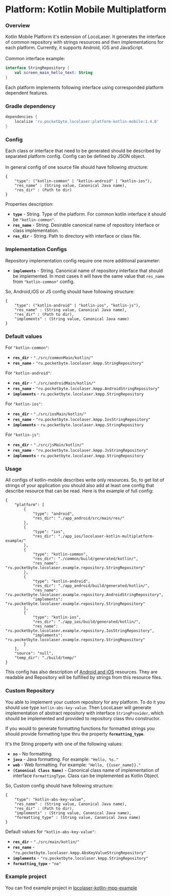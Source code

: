 # Platform: Kotlin Mobile Multiplatform

### Overview
Kotlin Mobile Platform it's extension of LocoLaser.
It generates the interface of common repository with strings resources and then implementations for each platform.
Currently, it supports Android, iOS and JavaScript.<br>
<br>
Common interface example:
```Kotlin
interface StringRepository {
    val screen_main_hello_text: String
}
```
Each platform implements following interface using corresponded platform dependent features.

### Gradle dependency
```gradle
dependencies {
    localize 'ru.pocketbyte.locolaser:platform-kotlin-mobile:1.4.0'
}
```

### Config
Each class or interface that need to be generated should be described by separated platform config.
Config can be defined by JSON object.<br>
<br>
In general config of one source file should have following structure:
```
{
    "type": ("kotlin-common" | "kotlin-android" | "kotlin-ios"),
    "res_name" : (String value, Canonical Java name),
    "res_dir" : (Path to dir)
}
```
Properties description:<br>
- **`type`** - String. Type of the platform. For common kotlin interface it should be `"kotlin-common"`.
- **`res_name`** - String. Desirable canonical name of repository interface or class implementation.
- **`res_dir`** - String. Path to directory with interface or class file.

### Implementation Configs
Repository implementation config require one more additional parameter:
- **`implements`** - String. Canonical name of repository interface that should be implemented.
 In most cases it will have the same value that `res_name` from `"kotlin-common"` config.

So, Android,iOS or JS config should have following structure:
```
{
    "type": ("kotlin-android" | "kotlin-ios", "kotlin-js"),
    "res_name" : (String value, Canonical Java name),
    "res_dir" : (Path to dir),
    "implements" : (String value, Canonical Java name)
}
```

### Default values
For `"kotlin-common"`:
- **`res_dir`** - `"./src/commonMain/kotlin/"`
- **`res_name`** - `"ru.pocketbyte.locolaser.kmpp.StringRepository"`

For `"kotlin-android"`:
- **`res_dir`** - `"./src/androidMain/kotlin/"`
- **`res_name`** - `"ru.pocketbyte.locolaser.kmpp.AndroidStringRepository"`
- **`implements`** - `ru.pocketbyte.locolaser.kmpp.StringRepository`

For `"kotlin-ios"`:
- **`res_dir`** - `"./src/iosMain/kotlin/"`
- **`res_name`** - `"ru.pocketbyte.locolaser.kmpp.IosStringRepository"`
- **`implements`** - `ru.pocketbyte.locolaser.kmpp.StringRepository`

For `"kotlin-js"`:
- **`res_dir`** - `"./src/jsMain/kotlin/"`
- **`res_name`** - `"ru.pocketbyte.locolaser.kmpp.JsStringRepository"`
- **`implements`** - `ru.pocketbyte.locolaser.kmpp.StringRepository`

### Usage
All configs of kotlin-mobile describes write only resources.
So, to get list of strings of your application you should also add at least one config that describe resource that can be read.
Here is the example of full config:
```
{
    "platform": [
        {
            "type": "android",
            "res_dir": "./app_android/src/main/res/"
        },
        {
            "type": "ios",
            "res_dir": "./app_ios/locolaser-kotlin-multiplatform-example/"
        },
        {
            "type": "kotlin-common",
            "res_dir": "./common/build/generated/kotlin/",
            "res_name": "ru.pocketbyte.locolaser.example.repository.StringRepository"
        },
        {
            "type": "kotlin-android",
            "res_dir": "./app_android/build/generated/kotlin/",
            "res_name": "ru.pocketbyte.locolaser.example.repository.AndroidStringRepository",
            "implements": "ru.pocketbyte.locolaser.example.repository.StringRepository"
        },
        {
            "type": "kotlin-ios",
            "res_dir": "./app_ios/build/generated/kotlin/",
            "res_name": "ru.pocketbyte.locolaser.example.repository.IosStringRepository",
            "implements": "ru.pocketbyte.locolaser.example.repository.StringRepository"
        }
    ],
    "source": "null",
    "temp_dir": "./build/temp/"
}
```
This config has also description of [Android and iOS](mobile.md) resources.
They are readable and Repository will be fulfilled by strings from this resource files.

### Custom Repository
You able to implement your custom repository for any platform.
To do it you should use type `kotlin-abs-key-value`.
Then LocoLaser will generate implementation of abstract repository with interface `StringProvider`, which should be implemented and provided to repository class thru constructor.

If you would to generate formatting functions for formatted strings you should provide formatting type thru the property **`formatting_type`**.

It's the String property with one of the following values:
- **`no`** - No formatting.
- **`java`** - Java formatting. For example: `"Hello, %s."`
- **`web`** - Web formatting. For example: `"Hello, {{user_name}}."`
- **`(Canonical Class Name)`** - Canonical class name of implementation of interface `FormattingType`. Class can be implemented as Kotlin Object.

So, Custom config should have following structure:
```
{
    "type": "kotlin-abs-key-value",
    "res_name" : (String value, Canonical Java name),
    "res_dir" : (Path to dir),
    "implements" : (String value, Canonical Java name),
    "formatting_type" : (String value, Canonical Java name)
}
```

Default values for `"kotlin-abs-key-value"`:
- **`res_dir`** - `"./src/main/kotlin/"`
- **`res_name`** - `"ru.pocketbyte.locolaser.kmpp.AbsKeyValueStringRepository"`
- **`implements`** - `"ru.pocketbyte.locolaser.kmpp.StringRepository"`
- **`formatting_type`** - `"no"`

### Example project
You can find example project in [locolaser-kotlin-mpp-example](https://github.com/PocketByte/locolaser-kotlin-mpp-example)
